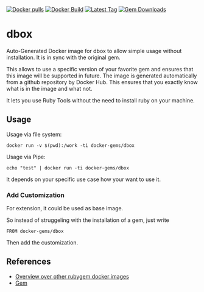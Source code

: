 [![Docker pulls](https://img.shields.io/docker/pulls/rubygem/dbox.svg)](https://hub.docker.com/r/rubygem/dbox/)
[![Docker Build](https://img.shields.io/docker/automated/rubygem/dbox.svg)](https://hub.docker.com/r/rubygem/dbox/)
[![Latest Tag](https://img.shields.io/github/tag/docker-rubygem/dbox.svg)](https://hub.docker.com/r/rubygem/dbox/)
[![Gem Downloads](https://img.shields.io/gem/dt/dbox.svg)](https://rubygems.org/gems/dbox/)
# dbox

Auto-Generated Docker image for dbox to allow simple usage without installation.
It is in sync with the original gem.

This allows to use a specific version of your favorite gem and ensures that this image will be supported in future.
The image is generated automatically from a github repository by Docker Hub.
This ensures that you exactly know what is in the image and what not.

It lets you use Ruby Tools without the need to install ruby on your machine.

## Usage

Usage via file system:

`docker run -v $(pwd):/work -ti docker-gems/dbox`

Usage via Pipe:

`echo "test" | docker run -ti docker-gems/dbox`

It depends on your specific use case how your want to use it.

### Add Customization

For extension, it could be used as base image.

So instead of struggeling with the installation of a gem, just write

`FROM docker-gems/dbox`

Then add the customization.

## References

 - [Overview over other rubygem docker images](https://github.com/thinkbot/docker-rubygem)
 - [Gem](https://rubygems.org/gems/dbox/)

